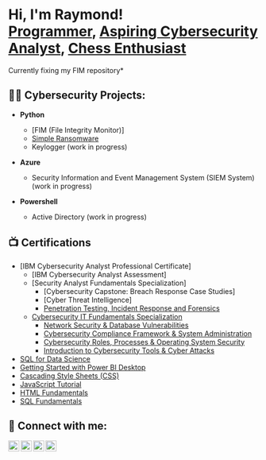 <h1>Hi, I'm Raymond! <br/><a href="https://github.com/TemplateName">Programmer</a>, <a href="https://www.linkedin.com/in/raymond-jerald-ignacio-082455156/">Aspiring Cybersecurity Analyst</a>, <a href="https://github.com/TemplateName/Chess">Chess Enthusiast</a></h1>

<p> Currently fixing my FIM repository* </p>


<h2>👨‍💻 Cybersecurity Projects:</h2>

- <b>Python</b>
  - [FIM (File Integrity Monitor)]
  - [Simple Ransomware](https://github.com/TemplateName/Simple_Ransomware)
  - Keylogger (work in progress)

- <b>Azure</b>
  - Security Information and Event Management System (SIEM System) (work in progress)

- <b>Powershell</b>
  - Active Directory (work in progress)

<h2>📺 Certifications </h2>

- [IBM Cybersecurity Analyst Professional Certificate]
    - [IBM Cybersecurity Analyst Assessment]
  - [Security Analyst Fundamentals Specialization]
    - [Cybersecurity Capstone: Breach Response Case Studies]
    - [Cyber Threat Intelligence]
    -  [Penetration Testing, Incident Response and Forensics](https://www.credly.com/badges/a9a6cb9d-f4e3-4290-9eff-e8e38fc144fc/public_url)
  - [Cybersecurity IT Fundamentals Specialization](https://www.credly.com/badges/0ad8762b-4382-45c8-9de0-81c9ec16ae24/public_url)
    - [Network Security & Database Vulnerabilities](https://www.credly.com/badges/faa6172f-f8fa-46d6-965f-a543aa35b991/public_url)
    - [Cybersecurity Compliance Framework & System Administration](https://www.coursera.org/account/accomplishments/certificate/3PMSF9WPS6ZP)
    - [Cybersecurity Roles, Processes & Operating System Security](https://www.coursera.org/account/accomplishments/certificate/R774WPSNFXJT)
    - [Introduction to Cybersecurity Tools & Cyber Attacks](https://www.credly.com/badges/2ffc4734-c8e2-47ee-b8ef-69d840692f62/public_url)
- [SQL for Data Science](https://www.coursera.org/account/accomplishments/certificate/A8GM2FG4SFS7)
- [Getting Started with Power BI Desktop](https://www.coursera.org/account/accomplishments/certificate/CXHEEZ53MFWP)
- [Cascading Style Sheets (CSS)](https://www.sololearn.com/Certificate/1023-18335026/pdf/)
- [JavaScript Tutorial](https://www.sololearn.com/Certificate/1024-18335026/pdf/)
- [HTML Fundamentals](https://www.sololearn.com/Certificate/1014-18335026/pdf/)
- [SQL Fundamentals](https://www.sololearn.com/Certificate/1060-18335026/pdf/)

<h2> 🤳 Connect with me:</h2>

[<img align="left" alt="RaymondIgnacio | YouTube" width="22px" src="https://cdn.jsdelivr.net/npm/simple-icons@v3/icons/youtube.svg" />][youtube]
[<img align="left" alt="RaymondIgnacio | Twitter" width="22px" src="https://cdn.jsdelivr.net/npm/simple-icons@v3/icons/twitter.svg" />][twitter]
[<img align="left" alt="RaymondIgnacio | LinkedIn" width="22px" src="https://cdn.jsdelivr.net/npm/simple-icons@v3/icons/linkedin.svg" />][linkedin]
[<img align="left" alt="RaymondIgnacio | Instagram" width="22px" src="https://cdn.jsdelivr.net/npm/simple-icons@v3/icons/instagram.svg" />][instagram]

[twitter]: https://twitter.com/Wheymond
[youtube]: https://www.youtube.com/channel/UCV3fNspw-AVH0uHUImaSCEQ
[instagram]: https://www.instagram.com/wheymond/
[linkedin]: https://www.linkedin.com/in/raymond-jerald-ignacio-082455156/

<!--

Here are some ideas to get you started:

- 🔭 I’m currently working on ...
- 🌱 I’m currently learning ...
- 👯 I’m looking to collaborate on ...
- 🤔 I’m looking for help with ...
- 💬 Ask me about ...
- 📫 How to reach me: ...
- 😄 Pronouns: ...
- ⚡ Fun fact: ...
-->
